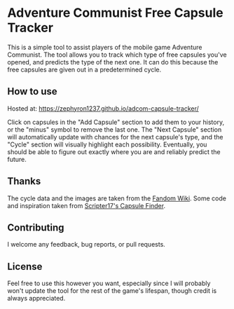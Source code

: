 # Adventure Communist Free Capsule Tracker

This is a simple tool to assist players of the mobile game Adventure Communist.  The tool allows you to track which type of free capsules you've opened, and predicts the type of the next one.  It can do this because the free capsules are given out in a predetermined cycle.

## How to use

Hosted at: <https://zephyron1237.github.io/adcom-capsule-tracker/>

Click on capsules in the "Add Capsule" section to add them to your history, or the "minus" symbol to remove the last one.  The "Next Capsule" section will automatically update with chances for the next capsule's type, and the "Cycle" section will visually highlight each possibility.  Eventually, you should be able to figure out exactly where you are and reliably predict the future.

## Thanks

The cycle data and the images are taken from the [Fandom Wiki](https://adventurecommunist.fandom.com/wiki/Free_capsules).  Some code and inspiration taken from [Scripter17's Capsule Finder](https://github.com/scripter17/adcomm-capsule-finder/).

## Contributing

I welcome any feedback, bug reports, or pull requests.

## License

Feel free to use this however you want, especially since I will probably won't update the tool for the rest of the game's lifespan, though credit is always appreciated.
